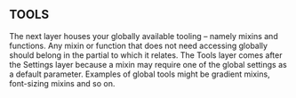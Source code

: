 ## TOOLS

The next layer houses your globally available tooling – namely mixins and functions. Any mixin or function that does not need accessing globally 
should belong in the partial to which it relates. The Tools layer comes after the Settings layer because a mixin may require one of the global 
settings as a default parameter. Examples of global tools might be gradient mixins, font-sizing mixins and so on.
